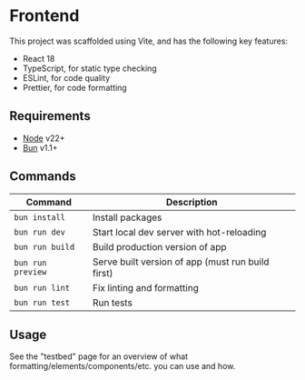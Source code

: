 # Frontend

This project was scaffolded using Vite, and has the following key features:

- React 18
- TypeScript, for static type checking
- ESLint, for code quality
- Prettier, for code formatting

## Requirements

- [Node](https://nodejs.org/) v22+
- [Bun](https://bun.sh/) v1.1+

## Commands

| Command           | Description                                       |
| ----------------- | ------------------------------------------------- |
| `bun install`     | Install packages                                  |
| `bun run dev`     | Start local dev server with hot-reloading         |
| `bun run build`   | Build production version of app                   |
| `bun run preview` | Serve built version of app (must run build first) |
| `bun run lint`    | Fix linting and formatting                        |
| `bun run test`    | Run tests                                         |

## Usage

See the "testbed" page for an overview of what formatting/elements/components/etc. you can use and how.
